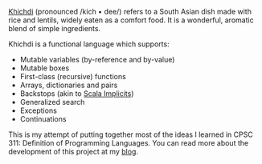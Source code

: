 [Khichdi](https://en.wikipedia.org/wiki/Khichdi_(dish)) (pronounced /kich • dee/) refers to a South Asian dish made with rice and lentils, widely eaten as a comfort food. It is a wonderful, aromatic blend of simple ingredients.

Khichdi is a functional language which supports:
- Mutable variables (by-reference and by-value)
- Mutable boxes
- First-class (recursive) functions
- Arrays, dictionaries and pairs
- Backstops (akin to [Scala Implicits](https://www.google.com/url?sa=t&rct=j&q=&esrc=s&source=web&cd=&ved=2ahUKEwi1m4KSzMeEAxVXIjQIHcvFDZUQFnoECAcQAQ&url=https%3A%2F%2Fdocs.scala-lang.org%2Ftour%2Fimplicit-parameters.html&usg=AOvVaw0YCR6w7GTXGLMYnGvj6ZZ-&opi=89978449))
- Generalized search
- Exceptions
- Continuations

This is my attempt of putting together most of the ideas I learned in CPSC 311: Definition of Programming Languages. You can read more about the development of this project at my [blog](https://kumarpit.github.io/posts/khichdi/).
